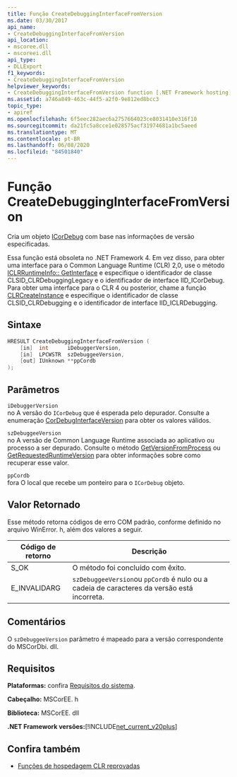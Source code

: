 ```yaml
---
title: Função CreateDebuggingInterfaceFromVersion
ms.date: 03/30/2017
api_name:
- CreateDebuggingInterfaceFromVersion
api_location:
- mscoree.dll
- mscoreei.dll
api_type:
- DLLExport
f1_keywords:
- CreateDebuggingInterfaceFromVersion
helpviewer_keywords:
- CreateDebuggingInterfaceFromVersion function [.NET Framework hosting]
ms.assetid: a746a849-463c-44f5-a2f0-9e812ed8bcc3
topic_type:
- apiref
ms.openlocfilehash: 6f5eec282aec6a2757664023ce8031410e316f10
ms.sourcegitcommit: da21fc5a8cce1e028575acf31974681a1bc5aeed
ms.translationtype: MT
ms.contentlocale: pt-BR
ms.lasthandoff: 06/08/2020
ms.locfileid: "84501840"
---
```

# <a name="createdebugginginterfacefromversion-function"></a>Função CreateDebuggingInterfaceFromVersion
Cria um objeto [ICorDebug](../debugging/icordebug-interface.md) com base nas informações de versão especificadas.  
  
 Essa função está obsoleta no .NET Framework 4. Em vez disso, para obter uma interface para o Common Language Runtime (CLR) 2,0, use o método [ICLRRuntimeInfo:: GetInterface](iclrruntimeinfo-getinterface-method.md) e especifique o identificador de classe CLSID_CLRDebuggingLegacy e o identificador de interface IID_ICorDebug. Para obter uma interface para o CLR 4 ou posterior, chame a função [CLRCreateInstance](clrcreateinstance-function.md) e especifique o identificador de classe CLSID_CLRDebugging e o identificador de interface IID_ICLRDebugging.  
  
## <a name="syntax"></a>Sintaxe  
  
```cpp  
HRESULT CreateDebuggingInterfaceFromVersion (  
    [in]  int      iDebuggerVersion,
    [in]  LPCWSTR  szDebuggeeVersion,
    [out] IUnknown **ppCordb  
);  
```  
  
## <a name="parameters"></a>Parâmetros  
 `iDebuggerVersion`  
 no A versão do `ICorDebug` que é esperada pelo depurador. Consulte a enumeração [CorDebugInterfaceVersion](../debugging/cordebuginterfaceversion-enumeration.md) para obter os valores válidos.  
  
 `szDebuggeeVersion`  
 no A versão de Common Language Runtime associada ao aplicativo ou processo a ser depurado. Consulte o método [GetVersionFromProcess](getversionfromprocess-function.md) ou [GetRequestedRuntimeVersion](getrequestedruntimeversion-function.md) para obter informações sobre como recuperar esse valor.  
  
 `ppCordb`  
 fora O local que recebe um ponteiro para o `ICorDebug` objeto.  
  
## <a name="return-value"></a>Valor Retornado  
 Esse método retorna códigos de erro COM padrão, conforme definido no arquivo WinError. h, além dos valores a seguir.  
  
|Código de retorno|Descrição|  
|-----------------|-----------------|  
|S_OK|O método foi concluído com êxito.|  
|E_INVALIDARG|`szDebuggeeVersion`ou `ppCordb` é nulo ou a cadeia de caracteres da versão está incorreta.|  
  
## <a name="remarks"></a>Comentários  
 O `szDebuggeeVersion` parâmetro é mapeado para a versão correspondente do MSCorDbi. dll.  
  
## <a name="requirements"></a>Requisitos  
 **Plataformas:** confira [Requisitos do sistema](../../get-started/system-requirements.md).  
  
 **Cabeçalho:** MSCorEE. h  
  
 **Biblioteca:** MSCorEE. dll  
  
 **.NET Framework versões:**[!INCLUDE[net_current_v20plus](../../../../includes/net-current-v20plus-md.md)]  
  
## <a name="see-also"></a>Confira também

- [Funções de hospedagem CLR reprovadas](deprecated-clr-hosting-functions.md)
